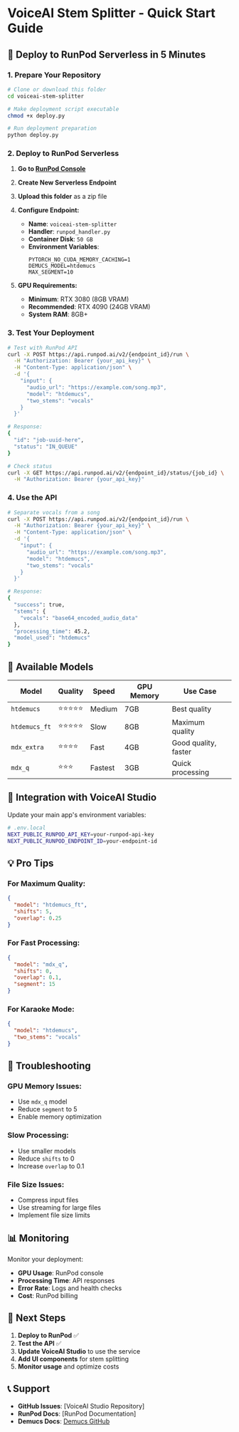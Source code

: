 # VoiceAI Stem Splitter - Quick Start Guide

## 🚀 Deploy to RunPod Serverless in 5 Minutes

### 1. Prepare Your Repository

```bash
# Clone or download this folder
cd voiceai-stem-splitter

# Make deployment script executable
chmod +x deploy.py

# Run deployment preparation
python deploy.py
```

### 2. Deploy to RunPod Serverless

1. **Go to [RunPod Console](https://console.runpod.io)**
2. **Create New Serverless Endpoint**
3. **Upload this folder** as a zip file
4. **Configure Endpoint:**
   - **Name**: `voiceai-stem-splitter`
   - **Handler**: `runpod_handler.py`
   - **Container Disk**: `50 GB`
   - **Environment Variables**:
     ```
     PYTORCH_NO_CUDA_MEMORY_CACHING=1
     DEMUCS_MODEL=htdemucs
     MAX_SEGMENT=10
     ```

5. **GPU Requirements:**
   - **Minimum**: RTX 3080 (8GB VRAM)
   - **Recommended**: RTX 4090 (24GB VRAM)
   - **System RAM**: 8GB+

### 3. Test Your Deployment

```bash
# Test with RunPod API
curl -X POST https://api.runpod.ai/v2/{endpoint_id}/run \
  -H "Authorization: Bearer {your_api_key}" \
  -H "Content-Type: application/json" \
  -d '{
    "input": {
      "audio_url": "https://example.com/song.mp3",
      "model": "htdemucs",
      "two_stems": "vocals"
    }
  }'

# Response:
{
  "id": "job-uuid-here",
  "status": "IN_QUEUE"
}

# Check status
curl -X GET https://api.runpod.ai/v2/{endpoint_id}/status/{job_id} \
  -H "Authorization: Bearer {your_api_key}"
```

### 4. Use the API

```bash
# Separate vocals from a song
curl -X POST https://api.runpod.ai/v2/{endpoint_id}/run \
  -H "Authorization: Bearer {your_api_key}" \
  -H "Content-Type: application/json" \
  -d '{
    "input": {
      "audio_url": "https://example.com/song.mp3",
      "model": "htdemucs",
      "two_stems": "vocals"
    }
  }'

# Response:
{
  "success": true,
  "stems": {
    "vocals": "base64_encoded_audio_data"
  },
  "processing_time": 45.2,
  "model_used": "htdemucs"
}
```

## 🎵 Available Models

| Model | Quality | Speed | GPU Memory | Use Case |
|-------|---------|-------|------------|----------|
| `htdemucs` | ⭐⭐⭐⭐⭐ | Medium | 7GB | Best quality |
| `htdemucs_ft` | ⭐⭐⭐⭐⭐ | Slow | 8GB | Maximum quality |
| `mdx_extra` | ⭐⭐⭐⭐ | Fast | 4GB | Good quality, faster |
| `mdx_q` | ⭐⭐⭐ | Fastest | 3GB | Quick processing |

## 🔧 Integration with VoiceAI Studio

Update your main app's environment variables:

```bash
# .env.local
NEXT_PUBLIC_RUNPOD_API_KEY=your-runpod-api-key
NEXT_PUBLIC_RUNPOD_ENDPOINT_ID=your-endpoint-id
```

## 💡 Pro Tips

### For Maximum Quality:
```json
{
  "model": "htdemucs_ft",
  "shifts": 5,
  "overlap": 0.25
}
```

### For Fast Processing:
```json
{
  "model": "mdx_q",
  "shifts": 0,
  "overlap": 0.1,
  "segment": 15
}
```

### For Karaoke Mode:
```json
{
  "model": "htdemucs",
  "two_stems": "vocals"
}
```

## 🐛 Troubleshooting

### GPU Memory Issues:
- Use `mdx_q` model
- Reduce `segment` to 5
- Enable memory optimization

### Slow Processing:
- Use smaller models
- Reduce `shifts` to 0
- Increase `overlap` to 0.1

### File Size Issues:
- Compress input files
- Use streaming for large files
- Implement file size limits

## 📊 Monitoring

Monitor your deployment:
- **GPU Usage**: RunPod console
- **Processing Time**: API responses
- **Error Rate**: Logs and health checks
- **Cost**: RunPod billing

## 🔗 Next Steps

1. **Deploy to RunPod** ✅
2. **Test the API** ✅
3. **Update VoiceAI Studio** to use the service
4. **Add UI components** for stem splitting
5. **Monitor usage** and optimize costs

## 📞 Support

- **GitHub Issues**: [VoiceAI Studio Repository]
- **RunPod Docs**: [RunPod Documentation]
- **Demucs Docs**: [Demucs GitHub](https://github.com/facebookresearch/demucs)
